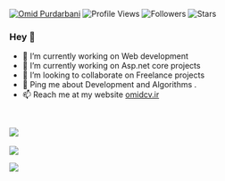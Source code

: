 
 [![Omid Purdarbani](https://img.shields.io/badge/Omid-Purdarbani-<COLOR>.svg)](https://github.com/omidpurdarbani/)  ![Profile Views](https://komarev.com/ghpvc/?username=omidpurdarbani&color=green) ![Followers](https://img.shields.io/github/followers/omidpurdarbani)  ![Stars](https://img.shields.io/github/stars/omidpurdarbani?label=Profile%20Stars&logo=Profile%20stars&logoColor=g) 


### Hey 👋


- 🔭 I’m currently working on Web development 
- 🌱 I’m currently working on Asp.net core projects 
- 👯 I’m looking to collaborate on Freelance projects
- 💬 Ping me about Development and Algorithms .<br>
- 📫 Reach me at my website <a href="http://omidcv.ir">omidcv.ir</a>

<br/>

![](https://github-profile-trophy.vercel.app/?username=omidpurdarbani&theme=onedark)<br/>
<br/>
![](https://github-readme-streak-stats.herokuapp.com/?user=omidpurdarbani&theme=onedark&hide_border=false)<br/>

![](https://github-readme-stats.vercel.app/api/top-langs/?username=omidpurdarbani&theme=onedark&hide_border=false&include_all_commits=true&count_private=true&layout=compact)<br/>


